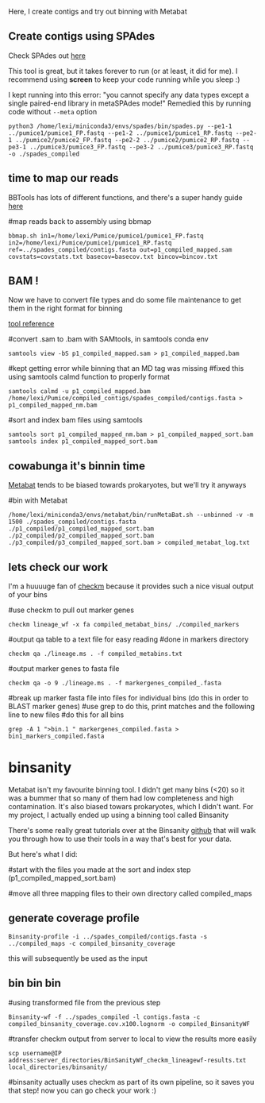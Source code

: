 Here, I create contigs and try out binning with Metabat

## Create contigs using SPAdes

Check SPAdes out [here](https://github.com/ablab/spades)

This tool is great, but it takes forever to run (or at least, it did for me). I recommend using **screen** to keep your code running while you sleep :)

I kept running into this error: "you cannot specify any data types except a single paired-end library in metaSPAdes mode!"
Remedied this by running code without `--meta` option
	
`python3 /home/lexi/miniconda3/envs/spades/bin/spades.py --pe1-1 ../pumice1/pumice1_FP.fastq --pe1-2 ../pumice1/pumice1_RP.fastq --pe2-1 ../pumice2/pumice2_FP.fastq --pe2-2 ../pumice2/pumice2_RP.fastq --pe3-1 ../pumice3/pumice3_FP.fastq --pe3-2 ../pumice3/pumice3_RP.fastq -o ./spades_compiled`


## time to map our reads

BBTools has lots of different functions, and there's a super handy guide [here](https://jgi.doe.gov/data-and-tools/software-tools/bbtools/bb-tools-user-guide/bbmap-guide/)

#map reads back to assembly using bbmap

`bbmap.sh in1=/home/lexi/Pumice/pumice1/pumice1_FP.fastq in2=/home/lexi/Pumice/pumice1/pumice1_RP.fastq ref=../spades_compiled/contigs.fasta out=p1_compiled_mapped.sam covstats=covstats.txt basecov=basecov.txt bincov=bincov.txt`


## BAM !

Now we have to convert file types and do some file maintenance to get them in the right format for binning

[tool reference](https://github.com/samtools/samtools)

#convert .sam to .bam with SAMtools, in samtools conda env

`samtools view -bS p1_compiled_mapped.sam > p1_compiled_mapped.bam`


#kept getting error while binning that an MD tag was missing
#fixed this using samtools calmd function to properly format

`samtools calmd -u p1_compiled_mapped.bam /home/lexi/Pumice/compiled_contigs/spades_compiled/contigs.fasta > p1_compiled_mapped_nm.bam`


#sort and index bam files using samtools

`samtools sort p1_compiled_mapped_nm.bam > p1_compiled_mapped_sort.bam`
`samtools index p1_compiled_mapped_sort.bam`


## cowabunga it's binnin time

[Metabat](https://bitbucket.org/berkeleylab/metabat/src/master/) tends to be biased towards prokaryotes, but we'll try it anyways

#bin with Metabat

`/home/lexi/miniconda3/envs/metabat/bin/runMetaBat.sh --unbinned -v -m 1500 ./spades_compiled/contigs.fasta ./p1_compiled/p1_compiled_mapped_sort.bam ./p2_compiled/p2_compiled_mapped_sort.bam ./p3_compiled/p3_compiled_mapped_sort.bam > compiled_metabat_log.txt`


## lets check our work

I'm a huuuuge fan of [checkm](https://github.com/Ecogenomics/CheckM) because it provides such a nice visual output of your bins

#use checkm to pull out marker genes

`checkm lineage_wf -x fa compiled_metabat_bins/ ./compiled_markers`


#output qa table to a text file for easy reading
#done in markers directory

`checkm qa ./lineage.ms . -f compiled_metabins.txt`


#output marker genes to fasta file

`checkm qa -o 9 ./lineage.ms . -f markergenes_compiled_.fasta`


#break up marker fasta file into files for individual bins (do this in order to BLAST marker genes)
#use grep to do this, print matches and the following line to new files
#do this for all bins

`grep -A 1 ">bin.1 " markergenes_compiled.fasta > bin1_markers_compiled.fasta`


# binsanity

Metabat isn't my favourite binning tool. I didn't get many bins (<20) so it was a bummer that so many of them had low completeness and high contamination. It's also biased towars prokaryotes, which I didn't want.
For my project, I actually ended up using a binning tool called Binsanity

There's some really great tutorials over at the Binsanity [github](https://github.com/edgraham/BinSanity) that will walk you through how to use their tools in a way that's best for your data. 

But here's what I did:

#start with the files you made at the sort and index step (p1_compiled_mapped_sort.bam)

#move all three mapping files to their own directory called compiled_maps

## generate coverage profile 

`Binsanity-profile -i ../spades_compiled/contigs.fasta -s ../compiled_maps -c compiled_binsanity_coverage`

this will subsequently be used as the input


## bin bin bin
#using transformed file from the previous step

`Binsanity-wf -f ../spades_compiled -l contigs.fasta -c compiled_binsanity_coverage.cov.x100.lognorm -o compiled_BinsanityWF`


#transfer checkm output from server to local to view the results more easily

`scp username@IP address:server_directories/BinSanityWf_checkm_lineagewf-results.txt local_directories/binsanity/`

#binsanity actually uses checkm as part of its own pipeline, so it saves you that step! now you can go check your work :)
